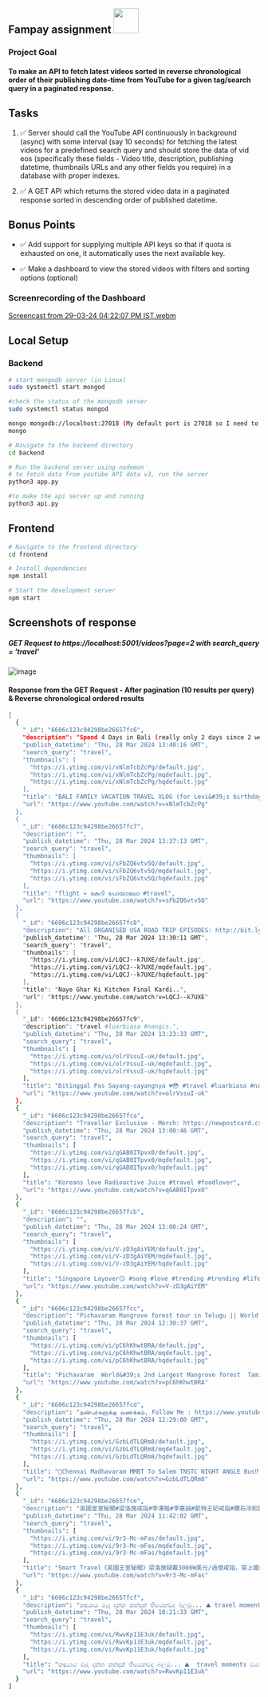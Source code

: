 ## Fampay assignment  <img height="50px" width="50px" src="https://github.com/Grim-R3ap3r/fampay_assignment/assets/62543734/cd29dba7-87e0-4114-a8d1-19a95095c84e" /> 

### Project Goal
#### To make an API to fetch latest videos sorted in reverse chronological order of their publishing date-time from YouTube for a given tag/search query in a paginated response.

## Tasks

1. ✅ Server should call the YouTube API continuously in background (async) with some interval (say 10 seconds) for fetching the latest videos for a predefined search query and should store the data of vid eos (specifically these fields - Video title, description, publishing datetime, thumbnails URLs and any other fields you require) in a database with proper indexes.

2. ✅ A GET API which returns the stored video data in a paginated response sorted in descending order of published datetime.


## Bonus Points

- ✅ Add support for supplying multiple API keys so that if quota is exhausted on one, it automatically uses the next available key.

- ✅ Make a dashboard to view the stored videos with filters and sorting options (optional)


### Screenrecording of the Dashboard
[Screencast from 29-03-24 04:22:07 PM IST.webm](https://github.com/Grim-R3ap3r/fampay_assignment/assets/62543734/1d01aeb4-521e-4de8-bb7e-2e2e608a4351)


## Local Setup

### Backend

```bash
# start mongodb server (in Linux)
sudo systemctl start mongod

#check the status of the mongodb server
sudo systemctl status mongod

mongo mongodb://localhost:27018 (My default port is 27018 so I need to specify the port) or if your default port is 27018 run 
mongo

# Navigate to the backend directory
cd backend

# Run the backend server using nodemon
# to fetch data from youtube API data v3, run the server 
python3 app.py

#to make the api server up and running
python3 api.py
```

## Frontend
```bash
# Navigate to the frontend directory
cd frontend

# Install dependencies
npm install

# Start the development server
npm start
```

## Screenshots of response

##### GET Request to https://localhost:5001/videos?page=2 with search_query = 'travel'
![image](https://github.com/Grim-R3ap3r/fampay_assignment/assets/62543734/0acb467b-c80c-4659-a3b5-a867e4bc0897)




#### Response from the GET Request - After pagination (10 results per query) & Reverse chronological ordered results
```bash
[
  {
    "_id": "6606c123c94298be26657fc6",
    "description": "Spend 4 Days in Bali (really only 2 days since 2 were spent travelling) with us for Levi's 2nd birthday. Get 3 months FREE on ...",
    "publish_datetime": "Thu, 28 Mar 2024 13:40:16 GMT",
    "search_query": "travel",
    "thumbnails": [
      "https://i.ytimg.com/vi/xNlmTcbZcPg/default.jpg",
      "https://i.ytimg.com/vi/xNlmTcbZcPg/mqdefault.jpg",
      "https://i.ytimg.com/vi/xNlmTcbZcPg/hqdefault.jpg"
    ],
    "title": "BALI FAMILY VACATION TRAVEL VLOG (for Levi&#39;s birthday!)",
    "url": "https://www.youtube.com/watch?v=xNlmTcbZcPg"
  },
  {
    "_id": "6606c123c94298be26657fc7",
    "description": "",
    "publish_datetime": "Thu, 28 Mar 2024 13:37:13 GMT",
    "search_query": "travel",
    "thumbnails": [
      "https://i.ytimg.com/vi/sFbZQ6vtv5Q/default.jpg",
      "https://i.ytimg.com/vi/sFbZQ6vtv5Q/mqdefault.jpg",
      "https://i.ytimg.com/vi/sFbZQ6vtv5Q/hqdefault.jpg"
    ],
    "title": "flight ✈️ കേറി പോയാലോ #travel",
    "url": "https://www.youtube.com/watch?v=sFbZQ6vtv5Q"
  },
  {
    "_id": "6606c123c94298be26657fc8",
    "description": "All ORGANISED USA ROAD TRIP EPISODES: http://bit.ly/TDUSATrip Bhai Bhabi's YouTube Channel: https://bit.ly/2U6s3jS Join ...",
    "publish_datetime": "Thu, 28 Mar 2024 13:30:11 GMT",
    "search_query": "travel",
    "thumbnails": [
      "https://i.ytimg.com/vi/LQCJ--k7UXE/default.jpg",
      "https://i.ytimg.com/vi/LQCJ--k7UXE/mqdefault.jpg",
      "https://i.ytimg.com/vi/LQCJ--k7UXE/hqdefault.jpg"
    ],
    "title": "Naye Ghar Ki Kitchen Final Kardi..",
    "url": "https://www.youtube.com/watch?v=LQCJ--k7UXE"
  },
  {
    "_id": "6606c123c94298be26657fc9",
    "description": "travel #luarbiasa #nangis.",
    "publish_datetime": "Thu, 28 Mar 2024 13:23:33 GMT",
    "search_query": "travel",
    "thumbnails": [
      "https://i.ytimg.com/vi/olrVssuI-uk/default.jpg",
      "https://i.ytimg.com/vi/olrVssuI-uk/mqdefault.jpg",
      "https://i.ytimg.com/vi/olrVssuI-uk/hqdefault.jpg"
    ],
    "title": "Ditinggal Pas Sayang-sayangnya 💔😳 #travel #luarbiasa #nangis",
    "url": "https://www.youtube.com/watch?v=olrVssuI-uk"
  },
  {
    "_id": "6606c123c94298be26657fca",
    "description": "Traveller Exclusive - Merch: https://newpostcard.creator-spring.com/",
    "publish_datetime": "Thu, 28 Mar 2024 13:00:46 GMT",
    "search_query": "travel",
    "thumbnails": [
      "https://i.ytimg.com/vi/qGAB0ITpvx0/default.jpg",
      "https://i.ytimg.com/vi/qGAB0ITpvx0/mqdefault.jpg",
      "https://i.ytimg.com/vi/qGAB0ITpvx0/hqdefault.jpg"
    ],
    "title": "Koreans love Radioactive Juice #travel #foodlover",
    "url": "https://www.youtube.com/watch?v=qGAB0ITpvx0"
  },
  {
    "_id": "6606c123c94298be26657fcb",
    "description": "",
    "publish_datetime": "Thu, 28 Mar 2024 13:00:24 GMT",
    "search_query": "travel",
    "thumbnails": [
      "https://i.ytimg.com/vi/V-zD3gAiYEM/default.jpg",
      "https://i.ytimg.com/vi/V-zD3gAiYEM/mqdefault.jpg",
      "https://i.ytimg.com/vi/V-zD3gAiYEM/hqdefault.jpg"
    ],
    "title": "Singapore Layover😏 #song #love #trending #trending #life #viral #explore #shortsvideo #travel #fyp",
    "url": "https://www.youtube.com/watch?v=V-zD3gAiYEM"
  },
  {
    "_id": "6606c123c94298be26657fcc",
    "description": "Pichavaram Mangrove forest tour in Telugu || World's 2nd Largest Mangrove forest || Tamilnadu #trending #viral #travel ...",
    "publish_datetime": "Thu, 28 Mar 2024 12:30:37 GMT",
    "search_query": "travel",
    "thumbnails": [
      "https://i.ytimg.com/vi/pC6hKhwtBRA/default.jpg",
      "https://i.ytimg.com/vi/pC6hKhwtBRA/mqdefault.jpg",
      "https://i.ytimg.com/vi/pC6hKhwtBRA/hqdefault.jpg"
    ],
    "title": "Pichavaram  World&#39;s 2nd Largest Mangrove forest  Tamilnadu#trending #viral #travel #mangrove #forest",
    "url": "https://www.youtube.com/watch?v=pC6hKhwtBRA"
  },
  {
    "_id": "6606c123c94298be26657fcd",
    "description": "நண்பர்களுக்கு வணக்கம், Follow Me : https://www.youtube.com/@ShortsVloggs Bus Timing & Shorts Vlogs ...",
    "publish_datetime": "Thu, 28 Mar 2024 12:29:00 GMT",
    "search_query": "travel",
    "thumbnails": [
      "https://i.ytimg.com/vi/GzbLdTLQRm8/default.jpg",
      "https://i.ytimg.com/vi/GzbLdTLQRm8/mqdefault.jpg",
      "https://i.ytimg.com/vi/GzbLdTLQRm8/hqdefault.jpg"
    ],
    "title": "💢Chennai Madhavaram MMBT To Salem TNSTC NIGHT ANGLE Bus⁉️ #shorts #travel #bus",
    "url": "https://www.youtube.com/watch?v=GzbLdTLQRm8"
  },
  {
    "_id": "6606c123c94298be26657fce",
    "description": "英國皇室秘聞#梁洛施戒指#李澤楷#李嘉誠#凱特王妃戒指#鑽石冷知識#鑽石4C #凱特王妃患癌#凱特王妃化療#凱特王妃#凱特王妃 ...",
    "publish_datetime": "Thu, 28 Mar 2024 11:42:02 GMT",
    "search_query": "travel",
    "thumbnails": [
      "https://i.ytimg.com/vi/9r3-Mc-mFas/default.jpg",
      "https://i.ytimg.com/vi/9r3-Mc-mFas/mqdefault.jpg",
      "https://i.ytimg.com/vi/9r3-Mc-mFas/hqdefault.jpg"
    ],
    "title": "Smart Travel《英國王室秘聞》梁洛施疑戴3000W美元/過億戒指，穿上婚紗X李澤楷，李嘉誠擔憂？ 鑽石冷知識：何謂和深入瞭解 4C + 1C？#凱特王妃戒指 #英國皇室秘聞 #凱特王妃患癌",
    "url": "https://www.youtube.com/watch?v=9r3-Mc-mFas"
  },
  {
    "_id": "6606c123c94298be26657fcf",
    "description": "කඳුයාය මැද දන්න කන්දක් තියෙනවද බලමු... ⛰️ travel moments වටේටම වගා බිම්..#shorts ...",
    "publish_datetime": "Thu, 28 Mar 2024 10:21:33 GMT",
    "search_query": "travel",
    "thumbnails": [
      "https://i.ytimg.com/vi/RwvKp11E3uk/default.jpg",
      "https://i.ytimg.com/vi/RwvKp11E3uk/mqdefault.jpg",
      "https://i.ytimg.com/vi/RwvKp11E3uk/hqdefault.jpg"
    ],
    "title": "කඳුයාය මැද දන්න කන්දක් තියෙනවද බලමු... ⛰️  travel moments වටේටම වගා බිම්..#shorts #travel #srilanka",
    "url": "https://www.youtube.com/watch?v=RwvKp11E3uk"
  }
]
```
